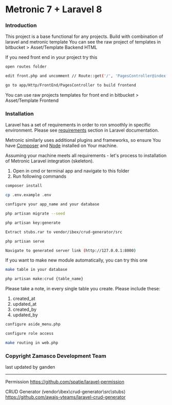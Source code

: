 # Metronic 7 + Laravel 8

### Introduction

This project is a base functional for any projects. Build with combination of laravel and metronic template
You can see the raw project of templates in bitbucket > Asset/Template Backend HTML

If you need front end in your project try this

```bash
open routes folder
```

```bash
edit front.php and uncomment // Route::get('/', 'PagesController@index');
```

```bash
go to app/Http/FrontEnd/PagesController to build frontend
```

You can use raw projects templates for front end in bitbucket > Asset/Template Frontend

### Installation

Laravel has a set of requirements in order to ron smoothly in specific environment. Please see [requirements](https://laravel.com/docs/7.x#server-requirements) section in Laravel documentation.

Metronic similarly uses additional plugins and frameworks, so ensure You have [Composer](https://getcomposer.org/) and [Node](https://nodejs.org/) installed on Your machine.

Assuming your machine meets all requirements - let's process to installation of Metronic Laravel integration (skeleton).

1. Open in cmd or terminal app and navigate to this folder
2. Run following commands

```bash
composer install
```

```bash
cp .env.example .env
```

```bash
configure your app_name and your database
```

```bash
php artisan migrate --seed
```

```bash
php artisan key:generate
```

```bash
Extract stubs.rar to vendor/ibex/crud-generator/src
```

```bash
php artisan serve
```

```bash
Navigate to generated server link (http://127.0.0.1:8000)
```

If you want to make new module automatically, you can try this one

```bash
make table in your database
```

```bash
php artisan make:crud {table_name}
```

Please take a note, in every single table you create. Please include these:
1. created_at
2. updated_at
3. created_by
4. updated_by

```bash
configure aside_menu.php
```

```bash
configure role access 
```

```bash
make routing in web.php
```

### Copyright Zamasco Development Team

last updated by ganden

----------------------------------------------------------------------
Permission https://github.com/spatie/laravel-permission

CRUD Generator (vendor\ibex\crud-generator\src\stubs) https://github.com/awais-vteams/laravel-crud-generator